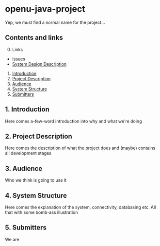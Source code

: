 # openu-java-project
Yep, we must find a normal name for the project...
## Contents and links
  0. Links
  * [Issues](https://github.com/Guzzur/openu-java-project/issues)
  * [System Design Description](https://github.com/Guzzur/openu-java-project/blob/master/SDD.md)
  1. [Introduction](https://github.com/Guzzur/openu-java-project#introduction)
  2. [Project Description](https://github.com/Guzzur/openu-java-project#project-description)
  3. [Audience](https://github.com/Guzzur/openu-java-project#audience)
  4. [System Structure](https://github.com/Guzzur/openu-java-project#system-structure)
  5. [Submitters](https://github.com/Guzzur/openu-java-project#system-structure)
## 1. Introduction
Here comes a-few-word introduction into why and what we're doing
## 2. Project Description
Here comes the description of what the project does and (maybe) contains all development stages
## 3. Audience
Who we think is going to use it
## 4. System Structure
Here comes the explanation of the system, connectivity, databasing etc. All that with some bomb-ass illustration
## 5. Submitters
We are
